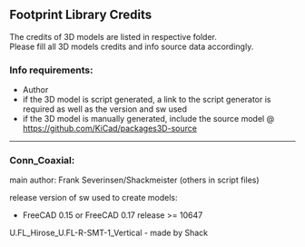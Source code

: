 ## Footprint Library Credits

The credits of 3D models are listed in respective folder.  
Please fill all 3D models credits and info source data accordingly.  

### Info requirements:
- Author
- if the 3D model is script generated, a link to the script generator is required as well as the version and sw used
- if the 3D model is manually generated, include the source model @ https://github.com/KiCad/packages3D-source

<hr>  

### Conn_Coaxial:  
main author: Frank Severinsen/Shackmeister (others in script files)

release version of sw used to create models:  
- FreeCAD 0.15 or FreeCAD 0.17 release >= 10647

U.FL_Hirose_U.FL-R-SMT-1_Vertical - made by Shack